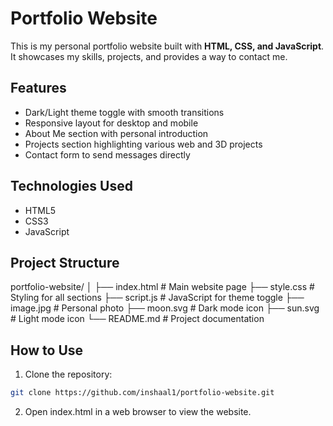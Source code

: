 # Portfolio Website

This is my personal portfolio website built with **HTML, CSS, and JavaScript**.  
It showcases my skills, projects, and provides a way to contact me.

## Features

- Dark/Light theme toggle with smooth transitions
- Responsive layout for desktop and mobile
- About Me section with personal introduction
- Projects section highlighting various web and 3D projects
- Contact form to send messages directly

## Technologies Used

- HTML5
- CSS3
- JavaScript

## Project Structure
portfolio-website/
│
├── index.html # Main website page
├── style.css # Styling for all sections
├── script.js # JavaScript for theme toggle
├── image.jpg # Personal photo
├── moon.svg # Dark mode icon
├── sun.svg # Light mode icon
└── README.md # Project documentation

## How to Use

1. Clone the repository:

```bash
git clone https://github.com/inshaal1/portfolio-website.git
```
2. Open index.html in a web browser to view the website.
